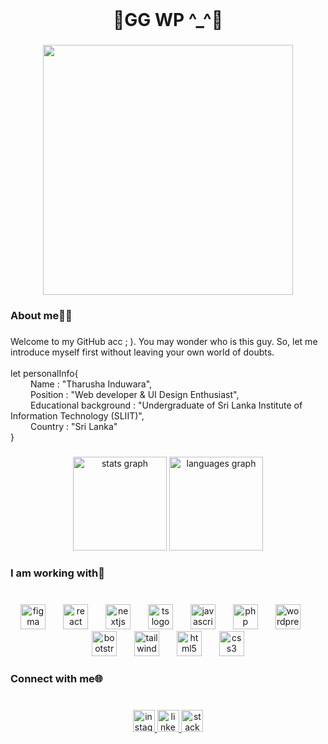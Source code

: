 <br clear="both">

<h1 align="center">🔺GG WP ^_^🔻</h1>

###

<div align="center">
  <img height="400" src="https://media.giphy.com/media/JqmupuTVZYaQX5s094/giphy.gif?cid=790b7611mz4sdst2e26pb6mtf75zjfxb7o1ty3nq8wbo43um&ep=v1_gifs_search&rid=giphy.gif&ct=g"  />
</div>

###

<h3 align="left">About me👋🏻</h3>

###

<p align="left">Welcome to my GitHub acc ; ). You may wonder who is this guy. So, let me introduce myself first without leaving your own world of doubts.<br><br>let personalInfo{<br>   Name : "Tharusha Induwara",<br>   Position : "Web developer & UI Design Enthusiast",<br>   Educational background : "Undergraduate of Sri Lanka Institute of Information Technology (SLIIT)",<br>   Country : "Sri Lanka"<br>}</p>

###

<div align="center">
  <img src="https://github-readme-stats.vercel.app/api?username=t-induwara&hide_title=false&hide_rank=false&show_icons=true&include_all_commits=true&count_private=true&disable_animations=false&theme=cobalt&locale=en&hide_border=true" height="150" alt="stats graph"  />
  <img src="https://github-readme-stats.vercel.app/api/top-langs?username=t-induwara&locale=en&hide_title=false&layout=compact&card_width=320&langs_count=5&theme=cobalt&hide_border=true" height="150" alt="languages graph"  />
</div>

###

<h3 align="left">I am working with💢</h3>

###

<br clear="both">

<div align="center">
  <img src="https://skillicons.dev/icons?i=figma" height="40" alt="figma logo"  />
  <img width="20" />
  <img src="https://skillicons.dev/icons?i=react" height="40" alt="react logo"  />
  <img width="20" />
  <img src="https://skillicons.dev/icons?i=nextjs" height="40" alt="nextjs logo"  />
  <img width="20" />
  <img src="https://skillicons.dev/icons?i=ts" height="40" alt="ts logo"  />
  <img width="20" />
  <img src="https://skillicons.dev/icons?i=js" height="40" alt="javascript logo"  />
  <img width="20" />
  <img src="https://skillicons.dev/icons?i=php" height="40" alt="php logo"  />
  <img width="20" />
  <img src="https://skillicons.dev/icons?i=wordpress" height="40" alt="wordpress logo"  />
  <img width="20" />
  <img src="https://skillicons.dev/icons?i=bootstrap" height="40" alt="bootstrap logo"  />
  <img width="20" />
  <img src="https://skillicons.dev/icons?i=tailwind" height="40" alt="tailwind logo"  />
  <img width="20" />
  <img src="https://skillicons.dev/icons?i=html" height="40" alt="html5 logo"  />
  <img width="20" />
  <img src="https://skillicons.dev/icons?i=css" height="40" alt="css3 logo"  />
</div>

###

<div align="center">
</div>

###

<h3 align="left">Connect with me🌐</h3>

###

<br clear="both">

<div align="center">
  <a href="https://www.instagram.com/_tidev.designs_/" target="_blank">
    <img src="https://img.shields.io/static/v1?message=Instagram&logo=instagram&label=&color=E4405F&logoColor=white&labelColor=&style=for-the-badge" height="35" alt="instagram logo"  />
  </a>
  <a href="https://www.linkedin.com/in/t-induwara/" target="_blank">
    <img src="https://img.shields.io/static/v1?message=LinkedIn&logo=linkedin&label=&color=0077B5&logoColor=white&labelColor=&style=for-the-badge" height="35" alt="linkedin logo"  />
  </a>
  <a href="https://stackoverflow.com/users/12953881/tharusha-induwara" target="_blank">
    <img src="https://img.shields.io/static/v1?message=Stackoverflow&logo=stackoverflow&label=&color=FE7A16&logoColor=white&labelColor=&style=for-the-badge" height="35" alt="stackoverflow logo"  />
  </a>
</div>

###

<div align="center">
</div>

###
